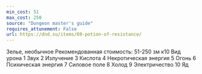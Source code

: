 ```yaml
---
min_cost: 51
max_cost: 250
source: "Dungeon master's guide"
requires_attunement: False
url: https://dnd.su/items/69-potion-of-resistance/
---
```


Зелье, необычное
Рекомендованная стоимость: 51-250 зм
к10
Вид урона
1
Звук
2
Излучение
3
Кислота
4
Некротическая энергия
5
Огонь
6
Психическая энергия
7
Силовое поле
8
Холод
9
Электричество
10
Яд